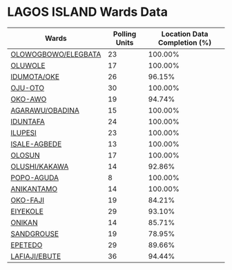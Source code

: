 
# LAGOS ISLAND Wards Data

| Wards | Polling Units | Location Data Completion (%) |
| ---- | ----- | ------- |
| [OLOWOGBOWO/ELEGBATA](./wards/6002-olowogbowo/elegbata) | 23 | 100.00% |
| [OLUWOLE](./wards/6003-oluwole) | 17 | 100.00% |
| [IDUMOTA/OKE](./wards/6004-idumota/oke) | 26 | 96.15% |
| [OJU-OTO](./wards/6005-oju-oto) | 30 | 100.00% |
| [OKO-AWO](./wards/6006-oko-awo) | 19 | 94.74% |
| [AGARAWU/OBADINA](./wards/6007-agarawu/obadina) | 15 | 100.00% |
| [IDUNTAFA](./wards/6008-iduntafa) | 24 | 100.00% |
| [ILUPESI](./wards/6009-ilupesi) | 23 | 100.00% |
| [ISALE-AGBEDE](./wards/6010-isale-agbede) | 13 | 100.00% |
| [OLOSUN](./wards/6011-olosun) | 17 | 100.00% |
| [OLUSHI/KAKAWA](./wards/6012-olushi/kakawa) | 14 | 92.86% |
| [POPO-AGUDA](./wards/6013-popo-aguda) | 8 | 100.00% |
| [ANIKANTAMO](./wards/6014-anikantamo) | 14 | 100.00% |
| [OKO-FAJI](./wards/6015-oko-faji) | 19 | 84.21% |
| [EIYEKOLE](./wards/6016-eiyekole) | 29 | 93.10% |
| [ONIKAN](./wards/6017-onikan) | 14 | 85.71% |
| [SANDGROUSE](./wards/6018-sandgrouse) | 19 | 78.95% |
| [EPETEDO](./wards/6019-epetedo) | 29 | 89.66% |
| [LAFIAJI/EBUTE](./wards/6020-lafiaji/ebute) | 36 | 94.44% |





